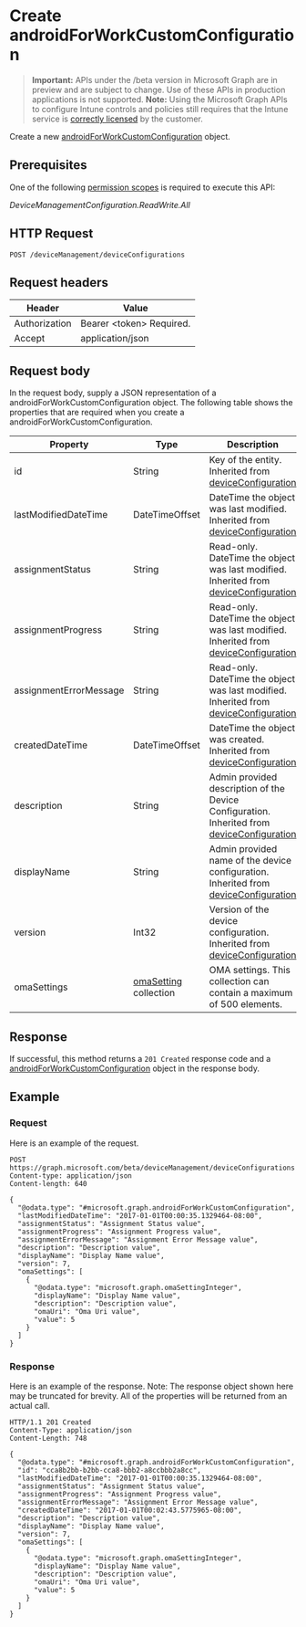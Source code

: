 ﻿# Create androidForWorkCustomConfiguration

> **Important:** APIs under the /beta version in Microsoft Graph are in preview and are subject to change. Use of these APIs in production applications is not supported.
> **Note:** Using the Microsoft Graph APIs to configure Intune controls and policies still requires that the Intune service is [correctly licensed](https://go.microsoft.com/fwlink/?linkid=839381) by the customer.

Create a new [androidForWorkCustomConfiguration](https://developer.microsoft.com/en-us/graph/docs/api-reference/beta/api/resources/intune_deviceconfig_androidforworkcustomconfiguration.md) object.
## Prerequisites
One of the following [permission scopes](https://developer.microsoft.com/en-us/graph/docs/authorization/permission_scopes) is required to execute this API:

*DeviceManagementConfiguration.ReadWrite.All*
## HTTP Request
<!-- {
  "blockType": "ignored"
}
-->
```http
POST /deviceManagement/deviceConfigurations
```

## Request headers
|Header|Value|
|---|---|
|Authorization|Bearer &lt;token&gt; Required.|
|Accept|application/json|

## Request body
In the request body, supply a JSON representation of a androidForWorkCustomConfiguration object.
The following table shows the properties that are required when you create a androidForWorkCustomConfiguration.

|Property|Type|Description|
|---|---|---|
|id|String|Key of the entity. Inherited from [deviceConfiguration](https://developer.microsoft.com/en-us/graph/docs/api-reference/beta/api/resources/intune_deviceconfig_deviceconfiguration.md)|
|lastModifiedDateTime|DateTimeOffset|DateTime the object was last modified. Inherited from [deviceConfiguration](https://developer.microsoft.com/en-us/graph/docs/api-reference/beta/api/resources/intune_deviceconfig_deviceconfiguration.md)|
|assignmentStatus|String|Read-only. DateTime the object was last modified. Inherited from [deviceConfiguration](https://developer.microsoft.com/en-us/graph/docs/api-reference/beta/api/resources/intune_deviceconfig_deviceconfiguration.md)|
|assignmentProgress|String|Read-only. DateTime the object was last modified. Inherited from [deviceConfiguration](https://developer.microsoft.com/en-us/graph/docs/api-reference/beta/api/resources/intune_deviceconfig_deviceconfiguration.md)|
|assignmentErrorMessage|String|Read-only. DateTime the object was last modified. Inherited from [deviceConfiguration](https://developer.microsoft.com/en-us/graph/docs/api-reference/beta/api/resources/intune_deviceconfig_deviceconfiguration.md)|
|createdDateTime|DateTimeOffset|DateTime the object was created. Inherited from [deviceConfiguration](https://developer.microsoft.com/en-us/graph/docs/api-reference/beta/api/resources/intune_deviceconfig_deviceconfiguration.md)|
|description|String|Admin provided description of the Device Configuration. Inherited from [deviceConfiguration](https://developer.microsoft.com/en-us/graph/docs/api-reference/beta/api/resources/intune_deviceconfig_deviceconfiguration.md)|
|displayName|String|Admin provided name of the device configuration. Inherited from [deviceConfiguration](https://developer.microsoft.com/en-us/graph/docs/api-reference/beta/api/resources/intune_deviceconfig_deviceconfiguration.md)|
|version|Int32|Version of the device configuration. Inherited from [deviceConfiguration](https://developer.microsoft.com/en-us/graph/docs/api-reference/beta/api/resources/intune_deviceconfig_deviceconfiguration.md)|
|omaSettings|[omaSetting](https://developer.microsoft.com/en-us/graph/docs/api-reference/beta/api/resources/intune_deviceconfig_omasetting.md) collection|OMA settings. This collection can contain a maximum of 500 elements.|



## Response
If successful, this method returns a `201 Created` response code and a [androidForWorkCustomConfiguration](https://developer.microsoft.com/en-us/graph/docs/api-reference/beta/api/resources/intune_deviceconfig_androidforworkcustomconfiguration.md) object in the response body.

## Example
### Request
Here is an example of the request.
```http
POST https://graph.microsoft.com/beta/deviceManagement/deviceConfigurations
Content-type: application/json
Content-length: 640

{
  "@odata.type": "#microsoft.graph.androidForWorkCustomConfiguration",
  "lastModifiedDateTime": "2017-01-01T00:00:35.1329464-08:00",
  "assignmentStatus": "Assignment Status value",
  "assignmentProgress": "Assignment Progress value",
  "assignmentErrorMessage": "Assignment Error Message value",
  "description": "Description value",
  "displayName": "Display Name value",
  "version": 7,
  "omaSettings": [
    {
      "@odata.type": "microsoft.graph.omaSettingInteger",
      "displayName": "Display Name value",
      "description": "Description value",
      "omaUri": "Oma Uri value",
      "value": 5
    }
  ]
}
```

### Response
Here is an example of the response. Note: The response object shown here may be truncated for brevity. All of the properties will be returned from an actual call.
```http
HTTP/1.1 201 Created
Content-Type: application/json
Content-Length: 748

{
  "@odata.type": "#microsoft.graph.androidForWorkCustomConfiguration",
  "id": "cca8b2bb-b2bb-cca8-bbb2-a8ccbbb2a8cc",
  "lastModifiedDateTime": "2017-01-01T00:00:35.1329464-08:00",
  "assignmentStatus": "Assignment Status value",
  "assignmentProgress": "Assignment Progress value",
  "assignmentErrorMessage": "Assignment Error Message value",
  "createdDateTime": "2017-01-01T00:02:43.5775965-08:00",
  "description": "Description value",
  "displayName": "Display Name value",
  "version": 7,
  "omaSettings": [
    {
      "@odata.type": "microsoft.graph.omaSettingInteger",
      "displayName": "Display Name value",
      "description": "Description value",
      "omaUri": "Oma Uri value",
      "value": 5
    }
  ]
}
```



